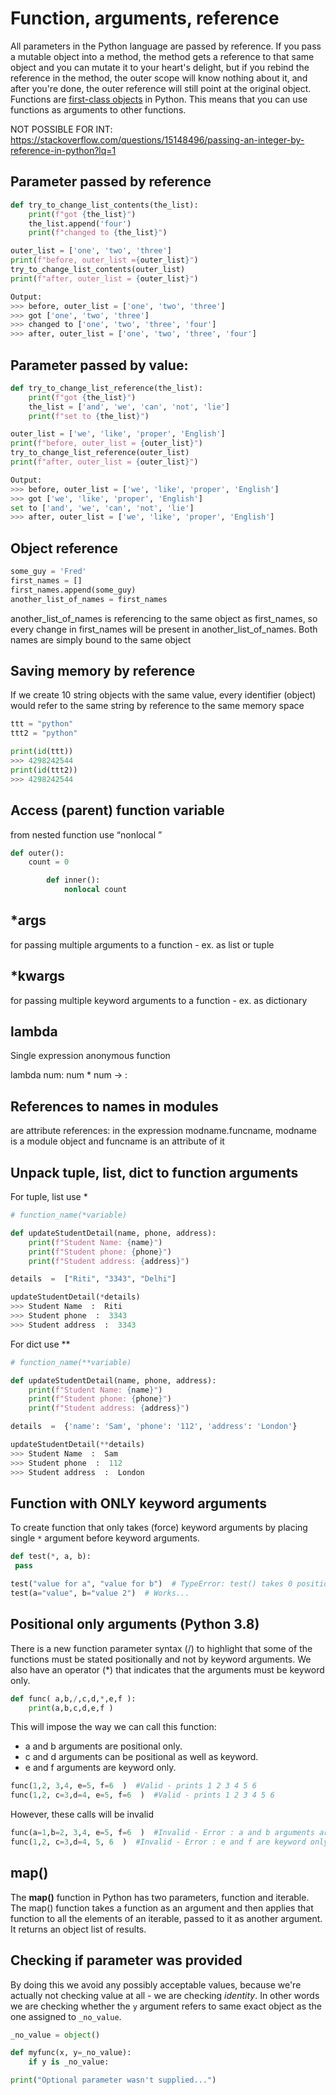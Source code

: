 
# Function, arguments, reference

All parameters in the Python language are passed by reference.
If you pass a mutable object into a method, the method gets a reference to that same object and you can mutate it to your heart's delight, but if you rebind the reference in the method, the outer scope will know nothing about it, and after you're done, the outer reference will still point at the original object.
Functions are [first-class objects](https://dbader.org/blog/python-first-class-functions) in Python. This means that you can use functions as arguments to other functions.

NOT POSSIBLE FOR INT: https://stackoverflow.com/questions/15148496/passing-an-integer-by-reference-in-python?lq=1

## Parameter passed by reference
```python
def try_to_change_list_contents(the_list):
    print(f"got {the_list}")
    the_list.append('four')
    print(f"changed to {the_list}")

outer_list = ['one', 'two', 'three']
print(f"before, outer_list ={outer_list}")
try_to_change_list_contents(outer_list)
print(f"after, outer_list = {outer_list}")

Output:
>>> before, outer_list = ['one', 'two', 'three']  
>>> got ['one', 'two', 'three']  
>>> changed to ['one', 'two', 'three', 'four']  
>>> after, outer_list = ['one', 'two', 'three', 'four']
```

## Parameter passed by value:

     
```python    
def try_to_change_list_reference(the_list):
    print(f"got {the_list}")
    the_list = ['and', 'we', 'can', 'not', 'lie']
    print(f"set to {the_list}")

outer_list = ['we', 'like', 'proper', 'English']
print(f"before, outer_list = {outer_list}")
try_to_change_list_reference(outer_list)
print(f"after, outer_list = {outer_list}")

Output:
>>> before, outer_list = ['we', 'like', 'proper', 'English']  
>>> got ['we', 'like', 'proper', 'English']  
set to ['and', 'we', 'can', 'not', 'lie']  
>>> after, outer_list = ['we', 'like', 'proper', 'English']
```

## Object reference

```python
some_guy = 'Fred'
first_names = []
first_names.append(some_guy)
another_list_of_names = first_names
```
another_list_of_names is referencing to the same object as first_names, so every change in first_names will be present in another_list_of_names. Both names are simply bound to the same object

## Saving memory by reference
If we create 10 string objects with the same value, every identifier (object) would refer to the same string by reference to the same memory space
```python
ttt = "python"
ttt2 = "python"

print(id(ttt))
>>> 4298242544
print(id(ttt2))
>>> 4298242544
```

## Access (parent) function variable
from nested function use “nonlocal <variable>”
```python
def outer():
    count = 0

        def inner():
            nonlocal count
```

## *args
for passing multiple arguments to a function - ex. as list or tuple

  
## *kwargs
for passing multiple keyword arguments to a function - ex. as dictionary

  
## lambda
Single expression anonymous function

lambda num: num * num -> <parameters>: <what to do with parameters>

  
## References to names in modules
are attribute references: in the expression modname.funcname, modname is a module object and funcname is an attribute of it

## Unpack tuple, list, dict to function arguments
For tuple, list  use *
```python
# function_name(*variable)

def updateStudentDetail(name, phone, address):
    print(f"Student Name: {name}")
    print(f"Student phone: {phone}")
    print(f"Student address: {address}") 

details  =  ["Riti", "3343", "Delhi"]

updateStudentDetail(*details)
>>> Student Name  :  Riti
>>> Student phone  :  3343
>>> Student address  :  3343
```
For dict  use **
```python
# function_name(**variable)

def updateStudentDetail(name, phone, address):
    print(f"Student Name: {name}")
    print(f"Student phone: {phone}")
    print(f"Student address: {address}") 

details  =  {'name': 'Sam', 'phone': '112', 'address': 'London'}

updateStudentDetail(**details)
>>> Student Name  :  Sam
>>> Student phone  :  112
>>> Student address  :  London
```
## Function with ONLY keyword arguments
To create function that only takes (force) keyword arguments by placing single `*` argument before keyword arguments.
```python
def test(*, a, b):
 pass

test("value for a", "value for b")  # TypeError: test() takes 0 positional arguments...
test(a="value", b="value 2")  # Works...
```

## Positional only arguments (Python 3.8)
There is a new function parameter syntax (/) to highlight that some of the functions must be stated positionally and not by keyword arguments. We also have an operator (*) that indicates that the arguments must be keyword only. 
```python
def func( a,b,/,c,d,*,e,f ):
	print(a,b,c,d,e,f )
```

This will impose the way we can call this function:

-   a and b arguments are positional only.
-   c and d arguments can be positional as well as keyword.
-   e and f arguments are keyword only.

```python
func(1,2, 3,4, e=5, f=6  )  #Valid - prints 1 2 3 4 5 6
func(1,2, c=3,d=4, e=5, f=6  )  #Valid - prints 1 2 3 4 5 6
```

However, these calls will be invalid
```python
func(a=1,b=2, 3,4, e=5, f=6  )  #Invalid - Error : a and b arguments are positional only
func(1,2, c=3,d=4, 5, 6  )  #Invalid - Error : e and f are keyword only arguments.
```

## map()
The **map()** function in Python has two parameters, function and iterable. The map() function takes a function as an argument and then applies that function to all the elements of an iterable, passed to it as another argument. It returns an object list of results.


## Checking if parameter was provided
By doing this we avoid any possibly acceptable values, because we're actually not checking value at all - we are checking _identity_. In other words we are checking whether the `y` argument refers to same exact object as the one assigned to `_no_value`.

```python
_no_value = object()

def myfunc(x, y=_no_value):
	if y is _no_value:

print("Optional parameter wasn't supplied...")
```
<!--stackedit_data:
eyJwcm9wZXJ0aWVzIjoiY2F0ZWdvcmllczogJ2tleXdvcmQsIH
JlZmVyZW5jZSwgYXJndW1lbnRzLCBhcmdzLCBsYW1iZGEnXG4i
LCJoaXN0b3J5IjpbLTE4OTU2MjYwNzgsLTE3NTYxNzMzNjYsMT
UzOTY5OTE0MCwtMTI1MjQxNzc2MywtNTc1MTgxMTY1LC01MjY1
OTU5ODMsLTM4NDA5Nzk4NSwxMTgwNDY1OTUsMTQxNzQ4ODAxMl
19
-->